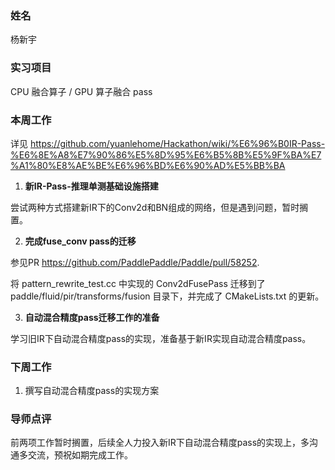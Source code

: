 ### 姓名
杨新宇

### 实习项目
CPU 融合算子 / GPU 算子融合 pass

### 本周工作

详见 https://github.com/yuanlehome/Hackathon/wiki/%E6%96%B0IR-Pass-%E6%8E%A8%E7%90%86%E5%8D%95%E6%B5%8B%E5%9F%BA%E7%A1%80%E8%AE%BE%E6%96%BD%E6%90%AD%E5%BB%BA


1. **新IR-Pass-推理单测基础设施搭建**

尝试两种方式搭建新IR下的Conv2d和BN组成的网络，但是遇到问题，暂时搁置。

2. **完成fuse_conv pass的迁移**

参见PR https://github.com/PaddlePaddle/Paddle/pull/58252.

将 pattern_rewrite_test.cc 中实现的 Conv2dFusePass 迁移到了 paddle/fluid/pir/transforms/fusion 目录下，并完成了 CMakeLists.txt 的更新。

3. **自动混合精度pass迁移工作的准备**

学习旧IR下自动混合精度pass的实现，准备基于新IR实现自动混合精度pass。

### 下周工作

1. 撰写自动混合精度pass的实现方案

### 导师点评
前两项工作暂时搁置，后续全人力投入新IR下自动混合精度pass的实现上，多沟通多交流，预祝如期完成工作。
